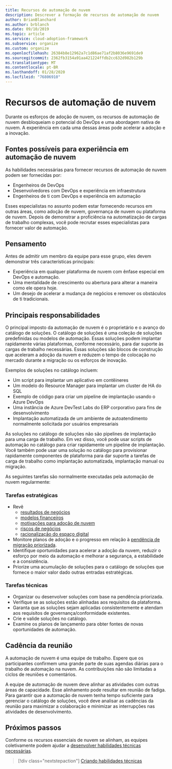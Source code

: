 ```yaml
---
title: Recursos de automação de nuvem
description: Descrever a formação de recursos de automação de nuvem
author: BrianBlanchard
ms.author: brblanch
ms.date: 09/10/2019
ms.topic: article
ms.service: cloud-adoption-framework
ms.subservice: organize
ms.custom: organize
ms.openlocfilehash: 26384b8e12962a7c1d86ae71af2b8036e9691de9
ms.sourcegitcommit: 2362fb3154a91aa421224ffdb2cc632d982b129b
ms.translationtype: MT
ms.contentlocale: pt-BR
ms.lasthandoff: 01/28/2020
ms.locfileid: "76806910"
---
```

# <a name="cloud-automation-capabilities"></a>Recursos de automação de nuvem

Durante os esforços de adoção de nuvem, os recursos de automação de nuvem desbloqueiam o potencial do DevOps e uma abordagem nativa de nuvem. A experiência em cada uma dessas áreas pode acelerar a adoção e a inovação.

## <a name="possible-sources-for-cloud-automation-expertise"></a>Fontes possíveis para experiência em automação de nuvem

As habilidades necessárias para fornecer recursos de automação de nuvem podem ser fornecidas por:

- Engenheiros de DevOps
- Desenvolvedores com DevOps e experiência em infraestrutura
- Engenheiros de ti com DevOps e experiência em automação

Esses especialistas no assunto podem estar fornecendo recursos em outras áreas, como adoção de nuvem, governança de nuvem ou plataforma de nuvem. Depois de demonstrar a proficiência na automatização de cargas de trabalho complexas, você pode recrutar esses especialistas para fornecer valor de automação.

## <a name="mindset"></a>Pensamento

Antes de admitir um membro da equipe para esse grupo, eles devem demonstrar três características principais:

- Experiência em qualquer plataforma de nuvem com ênfase especial em DevOps e automação.
- Uma mentalidade de crescimento ou abertura para alterar a maneira como ele opera hoje.
- Um desejo de acelerar a mudança de negócios e remover os obstáculos de ti tradicionais.

## <a name="key-responsibilities"></a>Principais responsabilidades

O principal imposto da automação de nuvem é o proprietário e o avanço do catálogo de soluções. O catálogo de soluções é uma coleção de soluções predefinidas ou modelos de automação. Essas soluções podem implantar rapidamente várias plataformas, conforme necessário, para dar suporte às cargas de trabalho necessárias. Essas soluções são blocos de construção que aceleram a adoção da nuvem e reduzem o tempo de colocação no mercado durante a migração ou os esforços de inovação.

Exemplos de soluções no catálogo incluem:

- Um script para implantar um aplicativo em contêineres
- Um modelo do Resource Manager para implantar um cluster de HA do SQL
- Exemplo de código para criar um pipeline de implantação usando o Azure DevOps
- Uma instância de Azure DevTest Labs do ERP corporativo para fins de desenvolvimento
- Implantação automatizada de um ambiente de autoatendimento normalmente solicitada por usuários empresariais

As soluções no catálogo de soluções não são pipelines de implantação para uma carga de trabalho. Em vez disso, você pode usar scripts de automação no catálogo para criar rapidamente um pipeline de implantação. Você também pode usar uma solução no catálogo para provisionar rapidamente componentes de plataforma para dar suporte a tarefas de carga de trabalho como implantação automatizada, implantação manual ou migração.

As seguintes tarefas são normalmente executadas pela automação de nuvem regularmente:

### <a name="strategic-tasks"></a>Tarefas estratégicas

- Revê
  - [resultados de negócios](../strategy/business-outcomes/index.md)
  - [modelos financeiros](../strategy/financial-models.md)
  - [motivações para adoção de nuvem](../strategy/motivations.md)
  - [riscos de negócios](../govern/policy-compliance/risk-tolerance.md)
  - [racionalização do espaço digital](../digital-estate/index.md)
- Monitore planos de adoção e o progresso em relação à [pendência de migração priorizada](../migrate/migration-considerations/assess/release-iteration-backlog.md).
- Identifique oportunidades para acelerar a adoção da nuvem, reduzir o esforço por meio da automação e melhorar a segurança, a estabilidade e a consistência.
- Priorize uma acumulação de soluções para o catálogo de soluções que fornece o maior valor dado outras entradas estratégicas.

### <a name="technical-tasks"></a>Tarefas técnicas

- Organizar ou desenvolver soluções com base na pendência priorizada.
- Verifique se as soluções estão alinhadas aos requisitos da plataforma.
- Garanta que as soluções sejam aplicadas consistentemente e atendam aos requisitos de governança/conformidade existentes.
- Crie e valide soluções no catálogo.
- Examine os planos de lançamento para obter fontes de novas oportunidades de automação.

## <a name="meeting-cadence"></a>Cadência da reunião

A automação de nuvem é uma equipe de trabalho. Espere que os participantes confirmem uma grande parte de suas agendas diárias para o trabalho de automação na nuvem. As contribuições não são limitadas a ciclos de reuniões e comentários.

A equipe de automação de nuvem deve alinhar as atividades com outras áreas de capacidade. Esse alinhamento pode resultar em reunião de fadiga. Para garantir que a automação de nuvem tenha tempo suficiente para gerenciar o catálogo de soluções, você deve analisar as cadências da reunião para maximizar a colaboração e minimizar as interrupções nas atividades de desenvolvimento.

## <a name="next-steps"></a>Próximos passos

Conforme os recursos essenciais de nuvem se alinham, as equipes coletivamente podem ajudar a [desenvolver habilidades técnicas necessárias](./suggested-skills.md).

> [!div class="nextstepaction"]
> [Criando habilidades técnicas](./suggested-skills.md)
